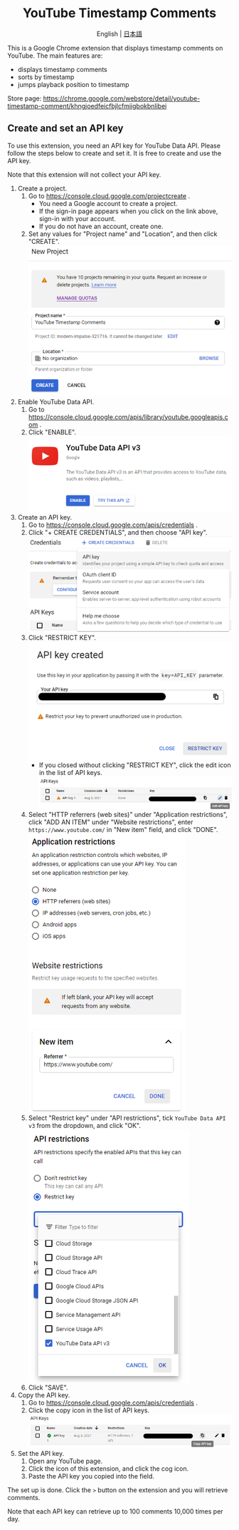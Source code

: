 <div align="center">

# YouTube Timestamp Comments

English | [日本語](./README.ja.md)

</div>

This is a Google Chrome extension that displays timestamp comments on YouTube. The main features are:

- displays timestamp comments
- sorts by timestamp
- jumps playback position to timestamp

Store page: https://chrome.google.com/webstore/detail/youtube-timestamp-comment/khngjoedfeicfbjlcfmiigbokbnlibei


## Create and set an API key

To use this extension, you need an API key for YouTube Data API. Please follow the steps below to create and set it. It is free to create and use the API key.

Note that this extension will not collect your API key.

1. Create a project.
    1. Go to https://console.cloud.google.com/projectcreate .
        - You need a Google account to create a project.
        - If the sign-in page appears when you click on the link above, sign-in with your account.
        - If you do not have an account, create one.
    2. Set any values for "Project name" and "Location", and then click "CREATE".  
        ![create project](./doc/user/resources/en/projectcreate.png)
2. Enable YouTube Data API.
    1. Go to https://console.cloud.google.com/apis/library/youtube.googleapis.com .
    2. Click "ENABLE".  
        ![enable API](./doc/user/resources/en/enableapi.png)
3. Create an API key.
    1. Go to https://console.cloud.google.com/apis/credentials .
    2. Click "+ CREATE CREDENTIALS", and then choose "API key".  
        ![create API key](./doc/user/resources/en/createkey.png)
    3. Click "RESTRICT KEY".  
        ![restrict key](./doc/user/resources/en/restrictkey.png)
        - If you closed without clicking "RESTRICT KEY", click the edit icon in the list of API keys.  
            ![edit key](./doc/user/resources/en/editkey.png)
    4. Select "HTTP referrers (web sites)" under "Application restrictions", click "ADD AN ITEM" under "Website restrictions", enter `https://www.youtube.com/` in "New item" field, and click "DONE".  
        ![set referrer](./doc/user/resources/en/setreferrer.png)
    5. Select "Restrict key" under "API restrictions", tick `YouTube Data API v3` from the dropdown, and click "OK".  
        ![restrict API](./doc/user/resources/en/restrictapi.png)
    6. Click "SAVE".
4. Copy the API key.
    1. Go to https://console.cloud.google.com/apis/credentials .
    2. Click the copy icon in the list of API keys.  
        ![copy key](./doc/user/resources/en/copykey.png)
5. Set the API key.
    1. Open any YouTube page.
    2. Click the icon of this extension, and click the cog icon.
    3. Paste the API key you copied into the field.

The set up is done. Click the `>` button on the extension and you will retrieve comments.

Note that each API key can retrieve up to 100 comments 10,000 times per day.
